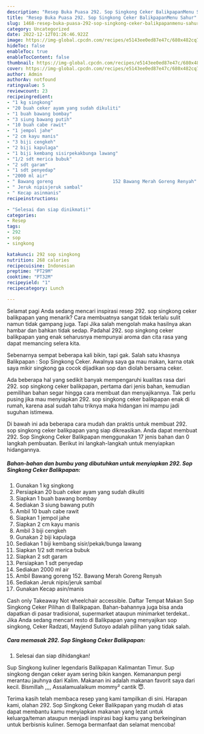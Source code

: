 ```yaml
---
description: "Resep Buka Puasa 292. Sop Singkong Ceker BalikpapanMenu Sahur"
title: "Resep Buka Puasa 292. Sop Singkong Ceker BalikpapanMenu Sahur"
slug: 1468-resep-buka-puasa-292-sop-singkong-ceker-balikpapanmenu-sahur
category: Uncategorized
date: 2022-12-12T01:26:46.922Z
image: https://img-global.cpcdn.com/recipes/e5143ee0ed87e47c/680x482cq70/292-sop-singkong-ceker-balikpapan-foto-resep-utama.jpg
hideToc: false
enableToc: true
enableTocContent: false
thumbnail: https://img-global.cpcdn.com/recipes/e5143ee0ed87e47c/680x482cq70/292-sop-singkong-ceker-balikpapan-foto-resep-utama.jpg
cover: https://img-global.cpcdn.com/recipes/e5143ee0ed87e47c/680x482cq70/292-sop-singkong-ceker-balikpapan-foto-resep-utama.jpg
author: Admin
authorAv: notfound
ratingvalue: 5
reviewcount: 23
recipeingredient:
- "1 kg singkong"
- "20 buah ceker ayam yang sudah dikuliti"
- "1 buah bawang bombay"
- "3 siung bawang putih"
- "10 buah cabe rawit"
- "1 jempol jahe"
- "2 cm kayu manis"
- "3 biji cengkeh"
- "2 biji kapulaga"
- "1 biji kembang sisirpekakbunga lawang"
- "1/2 sdt merica bubuk"
- "2 sdt garam"
- "1 sdt penyedap"
- "2000 ml air"
- " Bawang goreng                      152 Bawang Merah Goreng Renyah"
- " Jeruk nipisjeruk sambal"
- " Kecap asinmanis"
recipeinstructions:

- "Selesai dan siap dinikmati!"
categories:
- Resep
tags:
- 292
- sop
- singkong

katakunci: 292 sop singkong 
nutrition: 268 calories
recipecuisine: Indonesian
preptime: "PT29M"
cooktime: "PT32M"
recipeyield: "1"
recipecategory: Lunch

---
```



Selamat pagi Anda sedang mencari inspirasi resep 292. sop singkong ceker balikpapan yang menarik? Cara membuatnya sangat tidak terlalu sulit namun tidak gampang juga. Tapi Jika salah mengolah maka hasilnya akan hambar dan bahkan tidak sedap. Padahal 292. sop singkong ceker balikpapan yang enak seharusnya mempunyai aroma dan cita rasa yang dapat memancing selera kita.


Sebenarnya sempat beberapa kali bikin, tapi gak. Salah satu khasnya Balikpapan : Sop Singkong Ceker. Awalnya saya ga mau makan, karna otak saya mikir singkong ga cocok dijadikan sop dan diolah bersama ceker.

Ada beberapa hal yang sedikit banyak mempengaruhi kualitas rasa dari 292. sop singkong ceker balikpapan, pertama dari jenis bahan, kemudian pemilihan bahan segar hingga cara membuat dan menyajikannya. Tak perlu pusing jika mau menyiapkan 292. sop singkong ceker balikpapan enak di rumah, karena asal sudah tahu triknya maka hidangan ini mampu jadi suguhan istimewa.


Di bawah ini ada beberapa cara mudah dan praktis untuk membuat 292. sop singkong ceker balikpapan yang siap dikreasikan. Anda dapat membuat 292. Sop Singkong Ceker Balikpapan menggunakan 17 jenis bahan dan 0 langkah pembuatan. Berikut ini langkah-langkah untuk menyiapkan hidangannya.

<!--inarticleads1-->

##### Bahan-bahan dan bumbu yang dibutuhkan untuk menyiapkan 292. Sop Singkong Ceker Balikpapan:

1. Gunakan 1 kg singkong
1. Persiapkan 20 buah ceker ayam yang sudah dikuliti
1. Siapkan 1 buah bawang bombay
1. Sediakan 3 siung bawang putih
1. Ambil 10 buah cabe rawit
1. Siapkan 1 jempol jahe
1. Siapkan 2 cm kayu manis
1. Ambil 3 biji cengkeh
1. Gunakan 2 biji kapulaga
1. Sediakan 1 biji kembang sisir/pekak/bunga lawang
1. Siapkan 1/2 sdt merica bubuk
1. Siapkan 2 sdt garam
1. Persiapkan 1 sdt penyedap
1. Sediakan 2000 ml air
1. Ambil  Bawang goreng                      152. Bawang Merah Goreng Renyah
1. Sediakan  Jeruk nipis/jeruk sambal
1. Gunakan  Kecap asin/manis


Cash only Takeaway Not wheelchair accessible. Daftar Tempat Makan Sop Singkong Ceker Pilihan di Balikpapan. Bahan-bahannya juga bisa anda dapatkan di pasar tradisional, supermarket ataupun minimarket terdekat.. Jika Anda sedang mencari resto di Balikpapan yang menyajikan sop singkong, Ceker Radzati, Mayjend Sutoyo adalah pilihan yang tidak salah. 

<!--inarticleads2-->

##### Cara memasak 292. Sop Singkong Ceker Balikpapan:


1. Selesai dan siap dihidangkan!

Sup Singkong kuliner legendaris Balikpapan Kalimantan Timur. Sup singkong dengan ceker ayam sering bikin kangen. Kemananpun pergi merantau jauhnya dari Kalim. Makanan ini adalah makanan favorit saya dari kecil. Bismillah ,,,, Assalamualaikum mommy² cantik 😇. 

Terima kasih telah membaca resep yang kami tampilkan di sini. Harapan kami, olahan 292. Sop Singkong Ceker Balikpapan yang mudah di atas dapat membantu kamu menyiapkan makanan yang lezat untuk keluarga/teman ataupun menjadi inspirasi bagi kamu yang berkeinginan untuk berbisnis kuliner. Semoga bermanfaat dan selamat mencoba!
